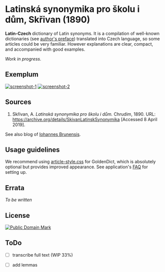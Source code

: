 # Latinská synonymika pro školu i dům, Skřivan (1890)

**Latin-Czech** dictionary of Latin synonyms. It is a compilation of well-known dictionaries (see [author's preface][1]) translated into Czech language, so some articles could be very familiar. However explanations are clear, compact, and accompanied with good examples.

_Work in progress._


## Exemplum

[![screenshot-1](https://user-images.githubusercontent.com/13879891/55735665-7637b780-5a2a-11e9-9fde-ecf0f8a13b84.jpg)](https://user-images.githubusercontent.com/13879891/55735673-7a63d500-5a2a-11e9-8a28-77fe090671c2.png) [![screenshot-2](https://user-images.githubusercontent.com/13879891/55735666-76d04e00-5a2a-11e9-800c-1114cb4b3961.jpg)](https://user-images.githubusercontent.com/13879891/55735674-7a63d500-5a2a-11e9-9aea-4f341d5da67c.png)


## Sources

1. Skřivan, A. _Latinská synonymika pro školu i dům._ Chrudim, 1890. URL: <https://archive.org/details/SkivanLatinskSynonymika> \[Accessed 8 April 2019\].

See also blog of [Iohannes Brunensis][3].


## Usage guidelines

We recommend using [article-style.css][4] for GoldenDict, which is absolutely optional but provides improved appearance. See application's [FAQ][3] for setting up.


## Errata

_To be written_


## License

<a rel="license" href="http://creativecommons.org/publicdomain/mark/1.0/">
<img src="https://licensebuttons.net/p/mark/1.0/88x31.png"
     style="border-style: none;" alt="Public Domain Mark" />
</a>


## ToDo

* [ ] transcribe full text (WIP 33%)
* [ ] add lemmas


[1]: http://www.archive.org/stream/SkivanLatinskSynonymika#page/n2
[2]: http://www.archive.org/stream/SkivanLatinskSynonymika#page/n6
[3]: http://www.litteraelatinae.eu/?p=606
[4]: https://github.com/nikita-moor/latin-dictionary/blob/master/utils/article-style.css

